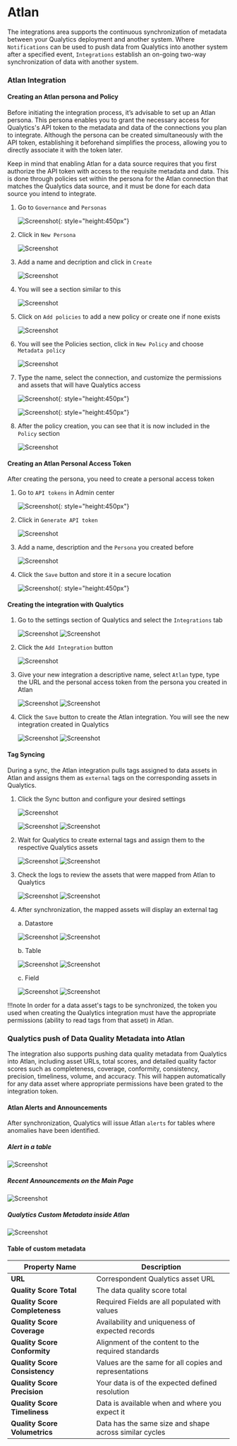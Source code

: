 # Atlan

The integrations area supports the continuous synchronization of metadata between your Qualytics deployment and another system. 
Where `Notifications` can be used to push data from Qualytics into another system after a specified event, `Integrations` establish
an on-going two-way synchronization of data with another system.

### Atlan Integration 

#### Creating an Atlan persona and Policy

Before initiating the integration process, it’s advisable to set up an Atlan persona. This persona enables you to grant the necessary access for Qualytics's API token to the metadata and data of the connections you plan to integrate. Although the persona can be created simultaneously with the API token, establishing it beforehand simplifies the process, allowing you to directly associate it with the token later.

Keep in mind that enabling Atlan for a data source requires that you first authorize the API token with access to the requisite metadata and data. This is done through policies set within the persona for the Atlan connection that matches the Qualytics data source, and it must be done for each data source you intend to integrate.

1. Go to `Governance` and `Personas`

    ![Screenshot](../../assets/integrations/atlan-governance-center.png){: style="height:450px"}

2. Click in `New Persona`

    ![Screenshot](../../assets/integrations/atlan-add-new-persona.png)

3. Add a name and decription and click in `Create`

    ![Screenshot](../../assets/integrations/atlan-create-new-persona.png)

4. You will see a section similar to this

    ![Screenshot](../../assets/integrations/atlan-new-persona-view.png)

5. Click on `Add policies` to add a new policy or create one if none exists

    ![Screenshot](../../assets/integrations/atlan-add-policies.png)

6. You will see the Policies section, click in `New Policy` and choose `Metadata policy`

    ![Screenshot](../../assets/integrations/atlan-new-policy-section.png)

7. Type the name, select the connection, and customize the permissions and assets that will have Qualytics access

    ![Screenshot](../../assets/integrations/atlan-policy-to-connection.png){: style="height:450px"}

    ![Screenshot](../../assets/integrations/atlan-metadata-policy-and-assets-configuration.png){: style="height:450px"}

8. After the policy creation, you can see that it is now included in the `Policy` section

    ![Screenshot](../../assets/integrations/atlan-policy-attached-to-persona.png)

#### Creating an Atlan Personal Access Token

After creating the persona, you need to create a personal access token

1. Go to `API tokens` in Admin center

    ![Screenshot](../../assets/integrations/atlan-admin-center.png){: style="height:450px"}

2. Click in `Generate API token`

    ![Screenshot](../../assets/integrations/atlan-generate-api-token.png)

3. Add a name, description and the `Persona` you created before

    ![Screenshot](../../assets/integrations/atlan-add-new-api-token.png)

4. Click the `Save` button and store it in a secure location

    ![Screenshot](../../assets/integrations/atlan-token-generated.png){: style="height:450px"}

#### Creating the integration with Qualytics

1. Go to the settings section of Qualytics and select the `Integrations` tab

    ![Screenshot](../../assets/integrations/qualytics-settings-section-light.png#only-light)
    ![Screenshot](../../assets/integrations/qualytics-settings-section-dark.png#only-dark)
    
2. Click the `Add Integration` button

    ![Screenshot](../../assets/integrations/qualytics-add-integration.png)

3. Give your new integration a descriptive name, select `Atlan` type, type the URL and the personal access token from the persona you created in Atlan

    ![Screenshot](../../assets/integrations/qualytics-add-atlan-integration-light.png#only-light)
    ![Screenshot](../../assets/integrations/qualytics-add-atlan-integration-dark.png#only-dark)

4. Click the `Save` button to create the Atlan integration. You will see the new integration created in Qualytics

    ![Screenshot](../../assets/integrations/qualytics-atlan-integration-created-light.png#only-light)
    ![Screenshot](../../assets/integrations/qualytics-atlan-integration-created-dark.png#only-dark)

#### Tag Syncing

During a sync, the Atlan integration pulls tags assigned to data assets in Atlan and assigns them as `external` tags on the corresponding assets in Qualytics. 

1. Click the Sync button and configure your desired settings
    
    ![Screenshot](../../assets/integrations/qualytics-sync-button.png)

    ![Screenshot](../../assets/integrations/qualytics-sync-modal-light.png#only-light)
    ![Screenshot](../../assets/integrations/qualytics-sync-modal-dark.png#only-dark)

2. Wait for Qualytics to create external tags and assign them to the respective Qualytics assets

    ![Screenshot](../../assets/integrations/qualytics-atlan-syncing-light.png#only-light)
    ![Screenshot](../../assets/integrations/qualytics-atlan-syncing-dark.png#only-dark)

3. Check the logs to review the assets that were mapped from Atlan to Qualytics

    ![Screenshot](../../assets/integrations/qualytics-atlan-logs-light.png#only-light)
    ![Screenshot](../../assets/integrations/qualytics-atlan-logs-dark.png#only-dark)

4. After synchronization, the mapped assets will display an external tag
    
    a. Datastore

    ![Screenshot](../../assets/integrations/qualytics-datastore-external-tag-light.png#only-light)
    ![Screenshot](../../assets/integrations/qualytics-datastore-external-tag-dark.png#only-dark)

    b. Table

    ![Screenshot](../../assets/integrations/qualytics-table-external-tag-light.png#only-light)
    ![Screenshot](../../assets/integrations/qualytics-table-external-tag-dark.png#only-dark)

    c. Field
    
    ![Screenshot](../../assets/integrations/qualytics-field-external-tag-light.png#only-light)
    ![Screenshot](../../assets/integrations/qualytics-field-external-tag-dark.png#only-dark)

!!!note
    In order for a data asset's tags to be synchronized, the token you used when creating the Qualytics integration must have the appropriate permissions (ability to read tags from that asset) in Atlan.
    

### Qualytics push of Data Quality Metadata into Atlan

The integration also supports pushing data quality metadata from Qualytics into Atlan, including asset URLs, total scores, and detailed quality factor scores such as completeness, coverage, conformity, consistency, precision, timeliness, volume, and accuracy.
This will happen automatically for any data asset where appropriate permissions have been grated to the integration token.

#### Atlan Alerts and Announcements

After synchronization, Qualytics will issue Atlan `alerts` for tables where anomalies have been identified.

##### Alert in a table

![Screenshot](../../assets/integrations/atlan-qualytics-table-notification.png)

##### Recent Announcements on the Main Page

![Screenshot](../../assets/integrations/atlan-qualytics-notification-announcements.png)

##### Qualytics Custom Metadata inside Atlan

![Screenshot](../../assets/integrations/atlan-qualytics-custom-metadata.png)

#### Table of custom metadata 

| Property Name                | Description |
|------------------------------|-------------|
| **URL**                      | Correspondent Qualytics asset URL |
| **Quality Score Total**      | The data quality score total |
| **Quality Score Completeness** | Required Fields are all populated with values |
| **Quality Score Coverage**     | Availability and uniqueness of expected records |
| **Quality Score Conformity**   | Alignment of the content to the required standards |
| **Quality Score Consistency**  | Values are the same for all copies and representations |
| **Quality Score Precision**    | Your data is of the expected defined resolution |
| **Quality Score Timeliness**   | Data is available when and where you expect it |
| **Quality Score Volumetrics**  | Data has the same size and shape across similar cycles |
